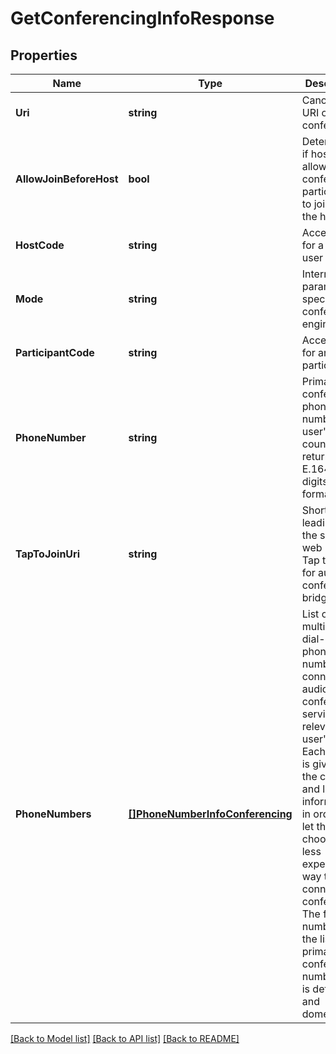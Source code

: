 # GetConferencingInfoResponse

## Properties
Name | Type | Description | Notes
------------ | ------------- | ------------- | -------------
**Uri** | **string** | Canonical URI of a conferencing | [optional] 
**AllowJoinBeforeHost** | **bool** | Determines if host user allows conference participants to join before the host | [optional] 
**HostCode** | **string** | Access code for a host user | [optional] 
**Mode** | **string** | Internal parameter specifying conferencing engine | [optional] 
**ParticipantCode** | **string** | Access code for any participant | [optional] 
**PhoneNumber** | **string** | Primary conference phone number for user&#39;s home country returned in E.164 (11-digits) format | [optional] 
**TapToJoinUri** | **string** | Short URL leading to the service web page Tap to Join for audio conference bridge | [optional] 
**PhoneNumbers** | [**[]PhoneNumberInfoConferencing**](PhoneNumberInfoConferencing.md) | List of multiple dial-in phone numbers to connect to audio conference service, relevant for user&#39;s brand. Each number is given with the country and location information, in order to let the user choose the less expensive way to connect to a conference. The first number in the list is the primary conference number, that is default and domestic | [optional] 

[[Back to Model list]](../README.md#documentation-for-models) [[Back to API list]](../README.md#documentation-for-api-endpoints) [[Back to README]](../README.md)


